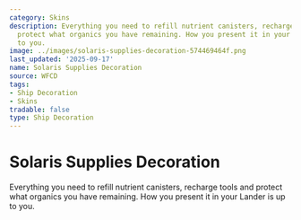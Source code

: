 ```yaml
---
category: Skins
description: Everything you need to refill nutrient canisters, recharge tools and
  protect what organics you have remaining. How you present it in your Lander is up
  to you.
image: ../images/solaris-supplies-decoration-574469464f.png
last_updated: '2025-09-17'
name: Solaris Supplies Decoration
source: WFCD
tags:
- Ship Decoration
- Skins
tradable: false
type: Ship Decoration
---
```


# Solaris Supplies Decoration

Everything you need to refill nutrient canisters, recharge tools and protect what organics you have remaining. How you present it in your Lander is up to you.

